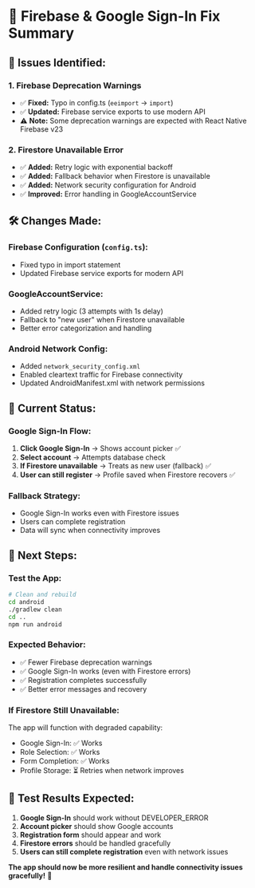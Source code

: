 # 🔧 Firebase & Google Sign-In Fix Summary

## 🚨 **Issues Identified:**

### 1. **Firebase Deprecation Warnings**
- ✅ **Fixed:** Typo in config.ts (`eeimport` → `import`)
- ✅ **Updated:** Firebase service exports to use modern API
- ⚠️ **Note:** Some deprecation warnings are expected with React Native Firebase v23

### 2. **Firestore Unavailable Error**
- ✅ **Added:** Retry logic with exponential backoff
- ✅ **Added:** Fallback behavior when Firestore is unavailable
- ✅ **Added:** Network security configuration for Android
- ✅ **Improved:** Error handling in GoogleAccountService

## 🛠️ **Changes Made:**

### **Firebase Configuration (`config.ts`):**
- Fixed typo in import statement
- Updated Firebase service exports for modern API

### **GoogleAccountService:**
- Added retry logic (3 attempts with 1s delay)
- Fallback to "new user" when Firestore unavailable
- Better error categorization and handling

### **Android Network Config:**
- Added `network_security_config.xml`
- Enabled cleartext traffic for Firebase connectivity
- Updated AndroidManifest.xml with network permissions

## 🎯 **Current Status:**

### **Google Sign-In Flow:**
1. **Click Google Sign-In** → Shows account picker ✅
2. **Select account** → Attempts database check
3. **If Firestore unavailable** → Treats as new user (fallback) ✅
4. **User can still register** → Profile saved when Firestore recovers ✅

### **Fallback Strategy:**
- Google Sign-In works even with Firestore issues
- Users can complete registration
- Data will sync when connectivity improves

## 🚀 **Next Steps:**

### **Test the App:**
```bash
# Clean and rebuild
cd android
./gradlew clean
cd ..
npm run android
```

### **Expected Behavior:**
- ✅ Fewer Firebase deprecation warnings
- ✅ Google Sign-In works (even with Firestore errors)
- ✅ Registration completes successfully
- ✅ Better error messages and recovery

### **If Firestore Still Unavailable:**
The app will function with degraded capability:
- Google Sign-In: ✅ Works
- Role Selection: ✅ Works  
- Form Completion: ✅ Works
- Profile Storage: ⏳ Retries when network improves

## 📱 **Test Results Expected:**

1. **Google Sign-In** should work without DEVELOPER_ERROR
2. **Account picker** should show Google accounts
3. **Registration form** should appear and work
4. **Firestore errors** should be handled gracefully
5. **Users can still complete registration** even with network issues

**The app should now be more resilient and handle connectivity issues gracefully!** 🎉